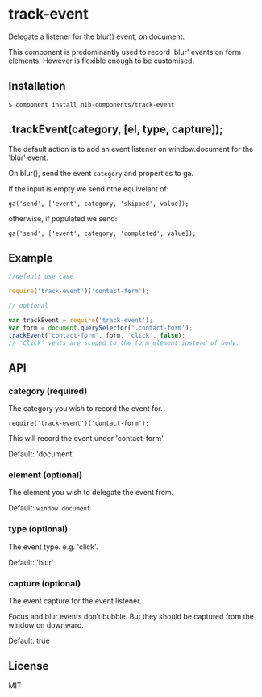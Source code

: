 # track-event

Delegate a listener for the blur() event, on document.

This component is predominantly used to record 'blur' events on form elements. However is flexible enough to be customised.


## Installation

    $ component install nib-components/track-event

## .trackEvent(category, [el, type, capture]);

  The default action is to add an event listener on window.document for the 'blur' event.

  On blur(), send the event ```category``` and properties to ga.

  If the input is empty we send nthe equivelant of:

  ```ga('send', ['event', category, 'skipped', value]);```

  otherwise, if populated we send:

  ```ga('send', ['event', category, 'completed', value]);```


## Example

```js
//default use case

require('track-event')('contact-form');

// optional

var trackEvent = require('track-event');
var form = document.querySelector('.contact-form');
trackEvent('contact-form', form, 'click', false);
// 'Click' vents are scoped to the form element instead of body.
```

## API

### category (required)

The category you wish to record the event for.


	require('track-event')('contact-form');

This will record the event under 'contact-form'.

Default: 'document'

### element (optional)

The element you wish to delegate the event from.

Default: ```window.document```

### type (optional)

The event type. e.g. 'click'.

Default: 'blur'

### capture (optional)

The event capture for the event listener.

Focus and blur events don’t bubble. But they should be captured from the window on downward.

Default: true


## License

  MIT
